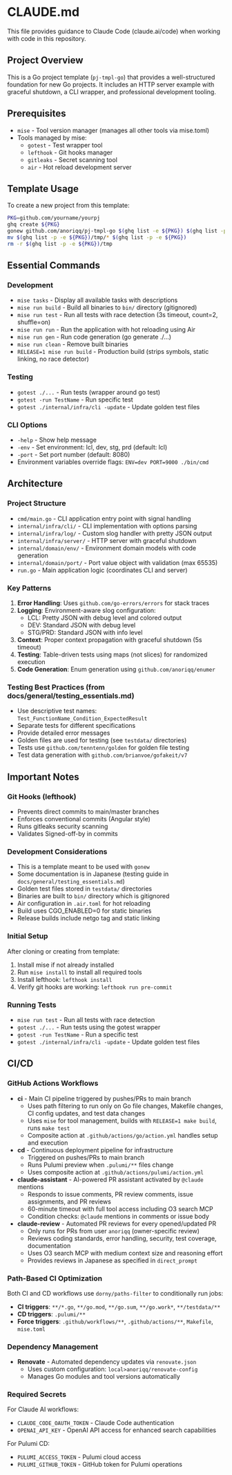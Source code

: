 # CLAUDE.md

This file provides guidance to Claude Code (claude.ai/code) when working with code in this repository.

## Project Overview

This is a Go project template (`pj-tmpl-go`) that provides a well-structured foundation for new Go projects. It includes an HTTP server example with graceful shutdown, a CLI wrapper, and professional development tooling.

## Prerequisites

- `mise` - Tool version manager (manages all other tools via mise.toml)
- Tools managed by mise:
  - `gotest` - Test wrapper tool
  - `lefthook` - Git hooks manager
  - `gitleaks` - Secret scanning tool
  - `air` - Hot reload development server

## Template Usage

To create a new project from this template:
```bash
PKG=github.com/yourname/yourpj
ghq create ${PKG}
gonew github.com/anoriqq/pj-tmpl-go $(ghq list -e ${PKG}) $(ghq list -p -e ${PKG})/tmp
mv $(ghq list -p -e ${PKG})/tmp/* $(ghq list -p -e ${PKG})
rm -r $(ghq list -p -e ${PKG})/tmp
```

## Essential Commands

### Development
- `mise tasks` - Display all available tasks with descriptions
- `mise run build` - Build all binaries to `bin/` directory (gitignored)
- `mise run test` - Run all tests with race detection (3s timeout, count=2, shuffle=on)
- `mise run run` - Run the application with hot reloading using Air
- `mise run gen` - Run code generation (go generate ./...)
- `mise run clean` - Remove built binaries
- `RELEASE=1 mise run build` - Production build (strips symbols, static linking, no race detector)

### Testing
- `gotest ./...` - Run tests (wrapper around go test)
- `gotest -run TestName` - Run specific test
- `gotest ./internal/infra/cli -update` - Update golden test files

### CLI Options
- `-help` - Show help message
- `-env` - Set environment: lcl, dev, stg, prd (default: lcl)
- `-port` - Set port number (default: 8080)
- Environment variables override flags: `ENV=dev PORT=9000 ./bin/cmd`

## Architecture

### Project Structure
- `cmd/main.go` - CLI application entry point with signal handling
- `internal/infra/cli/` - CLI implementation with options parsing
- `internal/infra/log/` - Custom slog handler with pretty JSON output
- `internal/infra/server/` - HTTP server with graceful shutdown
- `internal/domain/env/` - Environment domain models with code generation
- `internal/domain/port/` - Port value object with validation (max 65535)
- `run.go` - Main application logic (coordinates CLI and server)

### Key Patterns
1. **Error Handling**: Uses `github.com/go-errors/errors` for stack traces
2. **Logging**: Environment-aware slog configuration:
   - LCL: Pretty JSON with debug level and colored output
   - DEV: Standard JSON with debug level
   - STG/PRD: Standard JSON with info level
3. **Context**: Proper context propagation with graceful shutdown (5s timeout)
4. **Testing**: Table-driven tests using maps (not slices) for randomized execution
5. **Code Generation**: Enum generation using `github.com/anoriqq/enumer`

### Testing Best Practices (from docs/general/testing_essentials.md)
- Use descriptive test names: `Test_FunctionName_Condition_ExpectedResult`
- Separate tests for different specifications
- Provide detailed error messages
- Golden files are used for testing (see `testdata/` directories)
- Tests use `github.com/tenntenn/golden` for golden file testing
- Test data generation with `github.com/brianvoe/gofakeit/v7`

## Important Notes

### Git Hooks (lefthook)
- Prevents direct commits to main/master branches
- Enforces conventional commits (Angular style)
- Runs gitleaks security scanning
- Validates Signed-off-by in commits

### Development Considerations
- This is a template meant to be used with `gonew`
- Some documentation is in Japanese (testing guide in `docs/general/testing_essentials.md`)
- Golden test files stored in `testdata/` directories
- Binaries are built to `bin/` directory which is gitignored
- Air configuration in `.air.toml` for hot reloading
- Build uses CGO_ENABLED=0 for static binaries
- Release builds include netgo tag and static linking

### Initial Setup
After cloning or creating from template:
1. Install mise if not already installed
2. Run `mise install` to install all required tools
3. Install lefthook: `lefthook install`
4. Verify git hooks are working: `lefthook run pre-commit`

### Running Tests
- `mise run test` - Run all tests with race detection
- `gotest ./...` - Run tests using the gotest wrapper
- `gotest -run TestName` - Run a specific test
- `gotest ./internal/infra/cli -update` - Update golden test files

## CI/CD

### GitHub Actions Workflows
- **ci** - Main CI pipeline triggered by pushes/PRs to main branch
  - Uses path filtering to run only on Go file changes, Makefile changes, CI config updates, and test data changes
  - Uses `mise` for tool management, builds with `RELEASE=1 make build`, runs `make test`
  - Composite action at `.github/actions/go/action.yml` handles setup and execution
- **cd** - Continuous deployment pipeline for infrastructure
  - Triggered on pushes/PRs to main branch
  - Runs Pulumi preview when `.pulumi/**` files change
  - Uses composite action at `.github/actions/pulumi/action.yml`
- **claude-assistant** - AI-powered PR assistant activated by `@claude` mentions
  - Responds to issue comments, PR review comments, issue assignments, and PR reviews
  - 60-minute timeout with full tool access including O3 search MCP
  - Condition checks: `@claude` mentions in comments or issue body
- **claude-review** - Automated PR reviews for every opened/updated PR
  - Only runs for PRs from user `anoriqq` (owner-specific review)
  - Reviews coding standards, error handling, security, test coverage, documentation
  - Uses O3 search MCP with medium context size and reasoning effort
  - Provides reviews in Japanese as specified in `direct_prompt`

### Path-Based CI Optimization
Both CI and CD workflows use `dorny/paths-filter` to conditionally run jobs:
- **CI triggers**: `**/*.go`, `**/go.mod`, `**/go.sum`, `**/go.work*`, `**/testdata/**`
- **CD triggers**: `.pulumi/**`
- **Force triggers**: `.github/workflows/**`, `.github/actions/**`, `Makefile`, `mise.toml`

### Dependency Management
- **Renovate** - Automated dependency updates via `renovate.json`
  - Uses custom configuration: `local>anoriqq/renovate-config`
  - Manages Go modules and tool versions automatically

### Required Secrets
For Claude AI workflows:
- `CLAUDE_CODE_OAUTH_TOKEN` - Claude Code authentication
- `OPENAI_API_KEY` - OpenAI API access for enhanced search capabilities

For Pulumi CD:
- `PULUMI_ACCESS_TOKEN` - Pulumi cloud access
- `PULUMI_GITHUB_TOKEN` - GitHub token for Pulumi operations